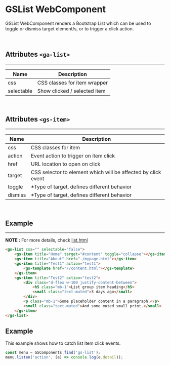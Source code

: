 # GSList WebComponent
 
GSList WebComponent renders a Bootstrap List which can be used to toggle or dismiss target element/s, or to trigger a click action.
 
<br>
 
## Attributes ```<ga-list>```
---
 
| Name               | Description                                                  |
|--------------------|--------------------------------------------------------------|
| css                | CSS classes for item wrapper                                 |
| selectable         | Show clicked / selected item                                 |
 
<br>
 
## Attributes ```<gs-item>```
---
 
| Name               | Description                                                  |
|--------------------|--------------------------------------------------------------|
| css                | CSS classes for item                                         |
| action             | Event action to trigger on item click                        |
| href               | URL location to open on click                                |
| target             | CSS selector to element which will be affected by click event |
| toggle             | *Type of target, defines different behavior                  |
| dismiss            | *Type of target, defines different behavior                  |
 
<br>
 
 
## Example
---
 
**NOTE :**
For more details, check [list.html](../../demos/list.html)
 
```html
<gs-list css="" selectable="false">
    <gs-item title="Home" target="#content" toggle="collapse"></gs-item>
    <gs-item title="About" href="./mypage.html"></gs-item>
    <gs-item title="Test1" action="test1">
        <gs-template href="//content.html"></gs-template>
    </gs-item>
    <gs-item title="Test2" action="test2">
        <div class="d-flex w-100 justify-content-between">
            <h5 class="mb-1">List group item heading</h5>
            <small class="text-muted">3 days ago</small>
        </div>
        <p class="mb-1">Some placeholder content in a paragraph.</p>
        <small class="text-muted">And some muted small print.</small>              
    </gs-item>
</gs-list>
```
 
## Example
 
This example shows how to catch list item click events.
 
```JavaScript
const menu = GSComponents.find('gs-list');
menu.listen('action', (e) => console.log(e.detail));
```

